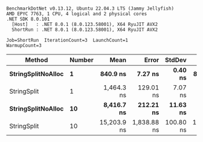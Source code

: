 ```

BenchmarkDotNet v0.13.12, Ubuntu 22.04.3 LTS (Jammy Jellyfish)
AMD EPYC 7763, 1 CPU, 4 logical and 2 physical cores
.NET SDK 8.0.101
  [Host]   : .NET 8.0.1 (8.0.123.58001), X64 RyuJIT AVX2
  ShortRun : .NET 8.0.1 (8.0.123.58001), X64 RyuJIT AVX2

Job=ShortRun  IterationCount=3  LaunchCount=1  
WarmupCount=3  

```
| Method             | Number | Mean        | Error       | StdDev    | Min         | Max         | Gen0   | Allocated |
|------------------- |------- |------------:|------------:|----------:|------------:|------------:|-------:|----------:|
| **StringSplitNoAlloc** | **1**      |    **840.9 ns** |     **7.27 ns** |   **0.40 ns** |    **840.5 ns** |    **841.2 ns** |      **-** |         **-** |
| StringSplit        | 1      |  1,464.3 ns |   129.01 ns |   7.07 ns |  1,459.3 ns |  1,472.4 ns | 0.0381 |    3208 B |
| **StringSplitNoAlloc** | **10**     |  **8,416.7 ns** |   **212.21 ns** |  **11.63 ns** |  **8,403.8 ns** |  **8,426.4 ns** |      **-** |         **-** |
| StringSplit        | 10     | 15,203.9 ns | 1,838.88 ns | 100.80 ns | 15,129.1 ns | 15,318.5 ns | 0.3815 |   32080 B |
